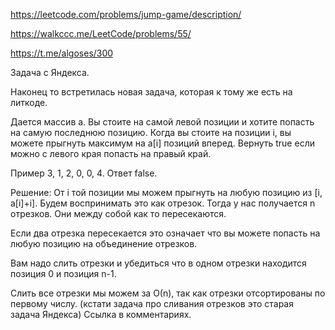 https://leetcode.com/problems/jump-game/description/

https://walkccc.me/LeetCode/problems/55/

https://t.me/algoses/300

  Задача с Яндекса.
  
  Наконец то встретилась новая задача, которая к тому же есть на литкоде. 
  
  Дается массив a. Вы стоите на самой левой позиции и хотите попасть на самую последнюю позицию. 
  Когда вы стоите на позиции i, вы можете прыгнуть максимум на a[i] позиций вперед. 
  Вернуть true если можно с левого края попасть на правый край. 
  
  Пример
  3, 1, 2, 0, 0, 4.
  Ответ false.
  
  Решение:
  От i той позиции мы можем прыгнуть на любую позицию из [i, a[i]+i]. Будем воспринимать это как отрезок. 
  Тогда у нас получается n отрезков. Они между собой как то пересекаются. 
  
  Если два отрезка пересекается это означает что вы можете попасть на любую позицию на объединение отрезков. 
  
  Вам надо слить отрезки и убедиться что в одном отрезки находится позиция 0 и позиция n-1.
  
  Слить все отрезки мы можем за О(n), так как отрезки отсортированы по первому числу. (кстати задача про сливания отрезков это старая задача Яндекса) 
  Ссылка в комментариях.

              
